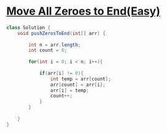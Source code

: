 # [Move All Zeroes to End(Easy)](https://www.geeksforgeeks.org/batch/gfg-160-problems/track/arrays-gfg-160/problem/move-all-zeroes-to-end-of-array0751)

```java
class Solution {
    void pushZerosToEnd(int[] arr) {
        
        int n = arr.length;
        int count = 0;
        
        for(int i = 0; i < n; i++){
            
            if(arr[i] != 0){
                int temp = arr[count];
                arr[count] = arr[i];
                arr[i] = temp;
                count++;
            }
        }
        
    }
}
```